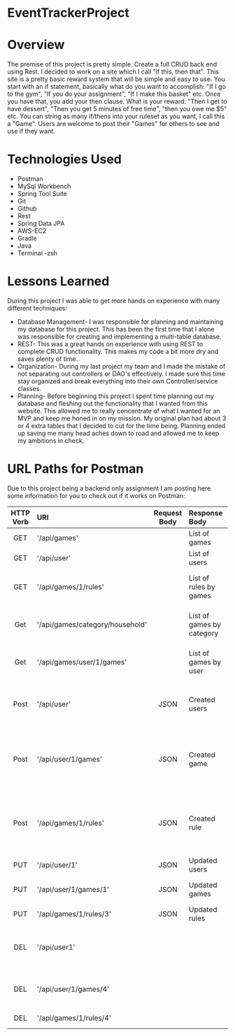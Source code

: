 # EventTrackerProject
# Overview
The premise of this project is pretty simple. Create a full CRUD back end using Rest. I decided to work on a site which I call "If this, then that". This site is a pretty basic reward system that will be simple and easy to use. You start with an if statement, basically what do you want to accomplish: "If I go to the gym", "If you do your assignment", "If I make this basket" etc. Once you have that, you add your then clause. What is your reward: "Then I get to have dessert", "Then you get 5 minutes of free time", "then you owe me $5" etc. You can string as many if/thens into your ruleset as you want, I call this a "Game". Users are welcome to post their "Games" for others to see and use if they want.

# Technologies Used
* Postman
* MySql Workbench
* Spring Tool Suite
* Git
* Github
* Rest
* Spring Data JPA
* AWS-EC2
* Gradle
* Java
* Terminal -zsh

# Lessons Learned
During this project I was able to get more hands on experience with many different techniques:
* Database Management- I was responsible for planning and maintaining my database for this project. This has been the first time that I alone was responsible for creating and implementing a multi-table database.
* REST- This was a great hands on experience with using REST to complete CRUD functionality. This makes my code a bit more dry and saves plenty of time.
* Organization- During my last project my team and I made the mistake of not separating out controllers or DAO's effectively. I made sure this time stay organized and break everything into their own Controller/service classes.
* Planning- Before beginning this project I spent time planning out my database and fleshing out the functionality that I wanted from this website. This allowed me to really concentrate of what I wanted for an MVP and keep me honed in on my mission. My original plan had about 3 or 4 extra tables that I decided to cut for the time being. Planning ended up saving me many head aches down to road and allowed me to keep my ambitions in check.

# URL Paths for Postman

Due to this project being a backend only assignment I am posting here some information for you to check out if it works on Postman:

| HTTP Verb | URI                    | Request Body | Response Body             | Functionality                                                              |
|:---------:|:-----------------------|:------------:|:--------------------------|:---------------------------------------------------------------------------|
| GET       | '/api/games'           |              |  List of games            | Return a list of all games                                                 |
| GET       | '/api/user'            |              |  List of users            | Return a list of all users                                                 |
| GET       | '/api/games/1/rules'   |              |  List of rules by games   | Return a list of rules based on the game                                   |
| Get       | '/api/games/category/household'|      |  List of games by category| Return a list of games based on the category                               |
| Get       | '/api/games/user/1/games'|            |  List of games by user    | Return a list of games based on the users                                  |
| Post      | '/api/user'            | JSON         |  Created users            | Creates a user and populates it in the database                            |
| Post      | '/api/user/1/games'    | JSON         |  Created game             | Creates a game and populates it in the database and assigns it a user      |
| Post      | '/api/games/1/rules'   | JSON        |  Created rule             | Creates a rule and populates it in the database and assigns it a game      |
| PUT       | '/api/user/1'          | JSON         |  Updated users            | Modifies an existing user                                                  |
| PUT       | '/api/user/1/games/1'  | JSON         |  Updated games            | Modifies an existing game                                                  |
| PUT       | '/api/games/1/rules/3' | JSON         |  Updated rules            | Modifies an existing rule                                                  |
| DEL       | '/api/user1'           |              |                           | Deletes a user and any games/rules they have made                          |
| DEL       | '/api/user/1/games/4'  |              |                           | Deletes a game and any rules that go with it                               |
| DEL       | '/api/games/1/rules/4' |              |                           | Deletes a rule                                                             |

